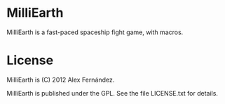 MilliEarth
==========

MilliEarth is a fast-paced spaceship fight game, with macros.

License
=======

MilliEarth is (C) 2012 Alex Fernández.

MilliEarth is published under the GPL. See the file LICENSE.txt for details.

